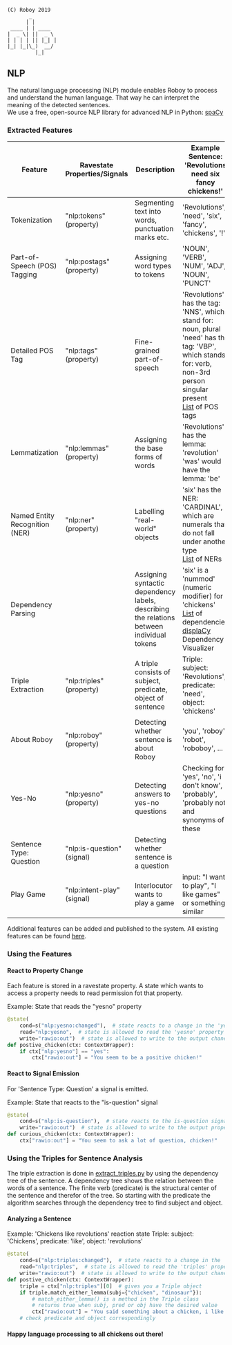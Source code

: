 ```
(C) Roboy 2019            
       _        
      | |       
 ____ | | ____  
|  _ \| ||  _ \ 
| | | | || |_| |
|_| |_|\_)  __/ 
         |_|                                                                 
```

## NLP

The natural language processing (NLP) module enables Roboy to process and understand the human language. 
That way he can interpret the meaning of the detected sentences.  
We use a free, open-source NLP library for advanced NLP in Python: [spaCy](https://spacy.io/) 


### Extracted Features

| Feature                           | Ravestate Properties/Signals  | Description                                                                               | Example Sentence: 'Revolutions need six fancy chickens!'|
| -------------                     | --------------------          |-------------------------------                                                            | ------------------------------|
| Tokenization                      | "nlp:tokens" (property)       | Segmenting text into words, punctuation marks etc.                                        | 'Revolutions', 'need', 'six', 'fancy', 'chickens', '!'|
| Part-of-Speech (POS) Tagging      | "nlp:postags" (property)      | Assigning word types to tokens                                                            | 'NOUN', 'VERB', 'NUM', 'ADJ', 'NOUN', 'PUNCT' |
| Detailed POS Tag                  | "nlp:tags" (property)         | Fine-grained part-of-speech                                                               | 'Revolutions' has the tag: 'NNS', which stand for: noun, plural <br> 'need' has the tag: 'VBP', which stands for: verb, non-3rd person singular present <br> [List](https://spacy.io/api/annotation#pos-tagging)  of POS tags|
| Lemmatization                     | "nlp:lemmas" (property)       | Assigning the base forms of words                                                         | 'Revolutions' has the lemma: 'revolution' <br>  'was' would have the lemma: 'be'|
| Named Entity Recognition (NER)    | "nlp:ner" (property)          | Labelling "real-world" objects                                                            | 'six' has the NER: 'CARDINAL', which are numerals that do not fall under another type <br>  [List](https://spacy.io/api/annotation#named-entities)  of NERs|
| Dependency Parsing                |                               | Assigning syntactic dependency labels, describing the relations between individual tokens | 'six' is a 'nummod' (numeric modifier) for 'chickens' <br> [List](https://spacy.io/api/annotation#dependency-parsing)  of dependencies <br> [displaCy](https://explosion.ai/demos/displacy) Dependency Visualizer|
| Triple Extraction                 | "nlp:triples" (property)      | A triple consists of subject, predicate, object of sentence                               | Triple: subject: 'Revolutions', predicate: 'need', object: 'chickens' |
| About Roboy                       | "nlp:roboy"  (property)       | Detecting whether sentence is about Roboy                                                 | 'you', 'roboy', 'robot', 'roboboy', ... |
| Yes-No                            | "nlp:yesno" (property)        | Detecting answers to yes-no questions                                                     | Checking for 'yes', 'no', 'i don't know', 'probably', 'probably not' and synonyms of these                           |
| Sentence Type: Question           | "nlp:is-question" (signal)    | Detecting whether sentence is a question                                                  |                                                |
| Play Game                         | "nlp:intent-play" (signal)    | Interlocutor wants to play a game                                                         | input: "I want to play", "I like games" or something similar    |

Additional features can be added and published to the system. All existing features can be found [here](__init__.py).

### Using the Features

#### React to Property Change
Each feature is stored in a ravestate property. 
A state which wants to access a property needs to read permission fot that property.

Example: State that reads the "yesno" property

```python
@state(
    cond=s("nlp:yesno:changed"),  # state reacts to a change in the 'yesno' property
    read="nlp:yesno",  # state is allowed to read the 'yesno' property
    write="rawio:out")  # state is allowed to write to the output chanel 
def postive_chicken(ctx: ContextWrapper):
    if ctx["nlp:yesno"] == "yes":
        ctx["rawio:out"] = "You seem to be a positive chicken!"

```

#### React to Signal Emission
For 'Sentence Type: Question' a signal is emitted.

Example: State that reacts to the "is-question" signal 


```python
@state(
    cond=s("nlp:is-question"),  # state reacts to the is-question signal
    write="rawio:out")  # state is allowed to write to the output property 
def curious_chicken(ctx: ContextWrapper):
    ctx["rawio:out"] = "You seem to ask a lot of question, chicken!"

```

### Using the Triples for Sentence Analysis
The triple extraction is done in [extract_triples.py](extract_triples.py) by using the dependency tree of the sentence. 
A dependency tree shows the relation between the words of a sentence.
The finite verb (predicate) is the structural center of the sentence and therefor of the tree.
So starting with the predicate the algorithm searches through the dependency tree to find subject and object.

#### Analyzing a Sentence
Example: 'Chickens like revolutions' reaction state
Triple: subject: 'Chickens', predicate: 'like', object: 'revolutions'

```python
@state(
    cond=s("nlp:triples:changed"),  # state reacts to a change in the 'triples' property
    read="nlp:triples",  # state is allowed to read the 'triples' property
    write="rawio:out")  # state is allowed to write to the output chanel 
def postive_chicken(ctx: ContextWrapper):
    triple = ctx["nlp:triples"][0]  # gives you a Triple object
    if triple.match_either_lemma(subj={"chicken", "dinosaur"}):  
        # match_either_lemma() is a method in the Triple class 
        # returns true when subj, pred or obj have the desired value
        ctx["rawio:out"] = "You said something about a chicken, i like chickens!"
    # check predicate and object correspondingly

```

#### Happy language processing to all chickens out there!
